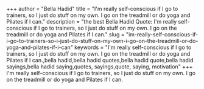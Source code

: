 +++
author = "Bella Hadid"
title = "I'm really self-conscious if I go to trainers, so I just do stuff on my own. I go on the treadmill or do yoga and Pilates if I can."
description = "the best Bella Hadid Quote: I'm really self-conscious if I go to trainers, so I just do stuff on my own. I go on the treadmill or do yoga and Pilates if I can."
slug = "im-really-self-conscious-if-i-go-to-trainers-so-i-just-do-stuff-on-my-own-i-go-on-the-treadmill-or-do-yoga-and-pilates-if-i-can"
keywords = "I'm really self-conscious if I go to trainers, so I just do stuff on my own. I go on the treadmill or do yoga and Pilates if I can.,bella hadid,bella hadid quotes,bella hadid quote,bella hadid sayings,bella hadid saying,quotes, sayings,quote, saying, motivation"
+++
I'm really self-conscious if I go to trainers, so I just do stuff on my own. I go on the treadmill or do yoga and Pilates if I can.

